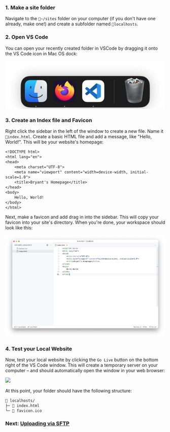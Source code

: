 ### 1. Make a site folder
Navigate to the `📂~/sites` folder on your computer (if you don't have one already, make one!) and create a subfolder named `📂localhosts`. 

### 2. Open VS Code
You can open your recently created folder in VSCode by dragging it onto the VS Code icon in Mac OS dock:

![](./media/dock.png)

### 3. Create an Index file and Favicon
Right click the sidebar in the left of the window to create a new file. Name it `📄index.html`. Create a basic HTML file and add a message, like "Hello, World!". This will be your website's homepage:

~~~
<!DOCTYPE html>
<html lang="en">
<head>
	<meta charset="UTF-8">
	<meta name="viewport" content="width=device-width, initial-scale=1.0">
	<title>Bryant's Homepage</title>
</head>
<body>
	Hello, World!
</body>
</html>
~~~

Next, make a favicon and add drag in into the sidebar. This will copy your favicon into your site's directory. When you're done, your workspace should look like this:

![](./media/code_1.png)

### 4. Test your Local Website
Now, test your local website by clicking the `Go Live` button on the bottom right of the VS Code window. This will create a temporary server on your computer – and should automatically open the window in your web browser:

![](/files/lab/homepage-2.png)

At this point, your folder should have the following structure:
~~~
📂 localhosts/
├─ 📄 index.html 
└─ 🌸 favicon.ico 
~~~

### Next: [Uploading via SFTP](/posts/sftp-setup)
